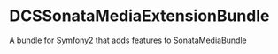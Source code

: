 DCSSonataMediaExtensionBundle
=============================

A bundle for Symfony2 that adds features to SonataMediaBundle

